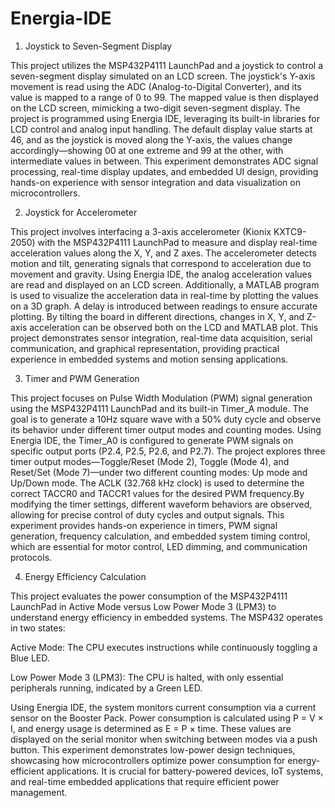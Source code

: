 # Energia-IDE
1. Joystick to Seven-Segment Display
   
This project utilizes the MSP432P4111 LaunchPad and a joystick to control a seven-segment display simulated on an LCD screen. The joystick's Y-axis movement is read using the ADC (Analog-to-Digital Converter), and its value is mapped to a range of 0 to 99. The mapped value is then displayed on the LCD screen, mimicking a two-digit seven-segment display. The project is programmed using Energia IDE, leveraging its built-in libraries for LCD control and analog input handling. The default display value starts at 46, and as the joystick is moved along the Y-axis, the values change accordingly—showing 00 at one extreme and 99 at the other, with intermediate values in between. This experiment demonstrates ADC signal processing, real-time display updates, and embedded UI design, providing hands-on experience with sensor integration and data visualization on microcontrollers.



2. Joystick for Accelerometer
   
This project involves interfacing a 3-axis accelerometer (Kionix KXTC9-2050) with the MSP432P4111 LaunchPad to measure and display real-time acceleration values along the X, Y, and Z axes. The accelerometer detects motion and tilt, generating signals that correspond to acceleration due to movement and gravity. Using Energia IDE, the analog acceleration values are read and displayed on an LCD screen. Additionally, a MATLAB program is used to visualize the acceleration data in real-time by plotting the values on a 3D graph. A delay is introduced between readings to ensure accurate plotting. By tilting the board in different directions, changes in X, Y, and Z-axis acceleration can be observed both on the LCD and MATLAB plot. This project demonstrates sensor integration, real-time data acquisition, serial communication, and graphical representation, providing practical experience in embedded systems and motion sensing applications.


3. Timer and PWM Generation
   
This project focuses on Pulse Width Modulation (PWM) signal generation using the MSP432P4111 LaunchPad and its built-in Timer_A module. The goal is to generate a 10Hz square wave with a 50% duty cycle and observe its behavior under different timer output modes and counting modes. Using Energia IDE, the Timer_A0 is configured to generate PWM signals on specific output ports (P2.4, P2.5, P2.6, and P2.7). The project explores three timer output modes—Toggle/Reset (Mode 2), Toggle (Mode 4), and Reset/Set (Mode 7)—under two different counting modes: Up mode and Up/Down mode. The ACLK (32.768 kHz clock) is used to determine the correct TACCR0 and TACCR1 values for the desired PWM frequency.By modifying the timer settings, different waveform behaviors are observed, allowing for precise control of duty cycles and output signals. This experiment provides hands-on experience in timers, PWM signal generation, frequency calculation, and embedded system timing control, which are essential for motor control, LED dimming, and communication protocols.


4. Energy Efficiency Calculation
   
This project evaluates the power consumption of the MSP432P4111 LaunchPad in Active Mode versus Low Power Mode 3 (LPM3) to understand energy efficiency in embedded systems. The MSP432 operates in two states:

Active Mode: The CPU executes instructions while continuously toggling a Blue LED.

Low Power Mode 3 (LPM3): The CPU is halted, with only essential peripherals running, indicated by a Green LED.

Using Energia IDE, the system monitors current consumption via a current sensor on the Booster Pack. Power consumption is calculated using P = V × I, and energy usage is determined as E = P × time. These values are displayed on the serial monitor when switching between modes via a push button. This experiment demonstrates low-power design techniques, showcasing how microcontrollers optimize power consumption for energy-efficient applications. It is crucial for battery-powered devices, IoT systems, and real-time embedded applications that require efficient power management.
